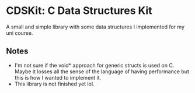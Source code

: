 # CDSKit: C Data Structures Kit

A small and simple library with some data structures I implemented for my uni course.

## Notes

- I'm not sure if the void\* approach for generic structs is used on C. Maybe it losses all the sense of the language of having performance but this is how I wanted to implement it.
- This library is not finished yet lol.
